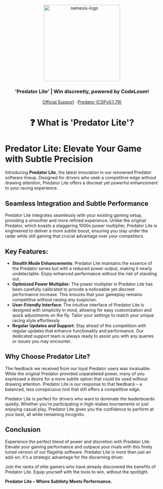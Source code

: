 <br />
<div align="center">
  <a href="https://discord.gg/fZDeS4vtqV">
    <img src="https://github.com/Jay0Hx/Nemesis/assets/119745695/85588a88-4519-4e75-9916-ab50826b28e8" alt="nemesis-logo" width="250" height="250">
  </a>
  <h3 align="center">'Predator Lite' | Win discreetly, powered by CodeLoom!</h3>
  <p align="center">
    <a href="https://discord.gg/fZDeS4vtqV">Official Support</a>
        ·
    <a href="https://github.com/Jay0Hx/predator">Predator (CSPv0.1.79)</a>
  </p>
</div>

<h1 align="center">❓ What is 'Predator Lite'?</a></h1>

# Predator Lite: Elevate Your Game with Subtle Precision

Introducing **Predator Lite**, the latest innovation in our renowned Predator software lineup. Designed for drivers who seek a competitive edge without drawing attention, Predator Lite offers a discreet yet powerful enhancement to your racing experience.

## Seamless Integration and Subtle Performance

Predator Lite integrates seamlessly with your existing gaming setup, providing a smoother and more refined experience. Unlike the original Predator, which boasts a staggering 1000x power multiplier, Predator Lite is engineered to deliver a more subtle boost, ensuring you stay under the radar while still gaining that crucial advantage over your competitors.

## Key Features:

- **Stealth Mode Enhancements**: Predator Lite maintains the essence of the Predator series but with a reduced power output, making it nearly undetectable. Enjoy enhanced performance without the risk of standing out.
- **Optimized Power Multiplier**: The power multiplier in Predator Lite has been carefully calibrated to provide a noticeable yet discreet performance increase. This ensures that your gameplay remains competitive without raising any suspicion.
- **User-Friendly Interface**: The intuitive interface of Predator Lite is designed with simplicity in mind, allowing for easy customization and quick adjustments on the fly. Tailor your settings to match your unique racing style effortlessly.
- **Regular Updates and Support**: Stay ahead of the competition with regular updates that enhance functionality and performance. Our dedicated support team is always ready to assist you with any queries or issues you may encounter.

## Why Choose Predator Lite?

The feedback we received from our loyal Predator users was invaluable. While the original Predator provided unparalleled power, many of you expressed a desire for a more subtle option that could be used without drawing attention. Predator Lite is our response to that feedback – a balanced, less conspicuous tool that still offers a competitive edge.

Predator Lite is perfect for drivers who want to dominate the leaderboards quietly. Whether you're participating in high-stakes tournaments or just enjoying casual play, Predator Lite gives you the confidence to perform at your best, all while remaining incognito.

## Conclusion

Experience the perfect blend of power and discretion with Predator Lite. Elevate your gaming performance and outpace your rivals with this finely tuned version of our flagship software. Predator Lite is more than just an add-on; it's a strategic advantage for the discerning driver.

Join the ranks of elite gamers who have already discovered the benefits of Predator Lite. Equip yourself with the tools to win, without the spotlight.

**Predator Lite – Where Subtlety Meets Performance.**

